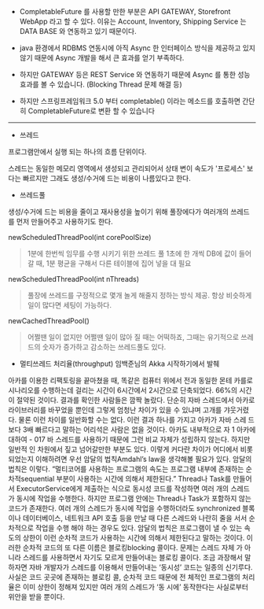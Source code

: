 - CompletableFuture 를 사용할 만한 부분은 API GATEWAY, Storefront WebApp 라고 할 수 있다. 
  이유는 Account, Inventory, Shipping Service 는 DATA BASE 와 연동하고 있기 때문이다. 

- java 환경에서 RDBMS 연동시에 아직 Async 한 인터페이스 방식을 제공하고 있지 않기 때문에 Async 개발을 해서 큰 효과를 얻기 부족하다.

- 하지만 GATEWAY 등은 REST Service 와 연동하기 때문에 Async 를 통한 성능 효과를 볼 수 있습니다. (Blocking Thread 문제 해결 등)

- 하지만 스프링프레임워크 5.0 부터 completable() 이라는 메소드를 호출하면 간단히 CompletableFuture로 변환 할 수 있습니다

---

- 쓰레드

 프로그램안에서 실행 되는 하나의 흐름 단위이다. 
 
 스레드는 동일한 메모리 영역에서 생성되고 관리되어서 상태 변이 속도가 '프로세스' 보다는 빠르지만 그래도 생성/수거에 드는 비용이 나름있다고 한다. 

- 쓰레드풀 

 생성/수거에 드는 비용을 줄이고 재사용성을 높이기 위해 풀장에다가 여러개의 쓰레드를 먼저 만들어주고 사용하기도 한다.

  newScheduledThreadPool(int corePoolSize) 

  > 1분에 한번씩 임무를 수행 시키기 위한 쓰레드 풀 1초에 한 개씩 DB에 값이 들어갈 때, 1분 평균을 구해서 다른 테이블에 집어 넣을 대 필요

  newScheduledThreadPool(int nThreads)

  > 풀장에 쓰레드를 구정적으로 몇개 놀게 해줄지 정하는 방식 제공. 항상 비슷하게 일이 많다면 세팅이 가능하다. 

  newCachedThreadPool()
    
  > 어쩔땐 일이 없지만 어쩔땐 일이 많아 질 때는 어떡하죠, 그때는 유기적으로 쓰레드의 숫자가 증가하고 감소하는 쓰레드풀도 있다. 


  - 멀티쓰레드 처리율(throughput)   임백준님의 Akka 시작하기에서 발췌

아카를 이용한 리팩토링을 끝마쳤을 때, 똑같은 컴퓨터 위에서 전과 동일한 몬테 카를로 시나리오를 수행하는데 걸리는 시간이 6시간에서 2시간으로 단축되었다. 
66%의 시간이 절약된 것이다. 결과를 확인한 사람들은 깜짝 놀랐다. 단순히 자바 스레드에서 아카로 라이브러리를 바꾸었을 뿐인데 그렇게 엄청난 차이가 있을 수 있냐며 
고개를 갸웃거렸다. 물론 이런 차이를 일반화할 수는 없다. 이런 결과 하나를 가지고 아카가 자바 스레 드보다 3배 빠르다고 말하는 어리석은 사람은 없을 것이다.
아카도 내부적으로 자 1 아카에 대하여 - 017 바 스레드를 사용하기 때문에 그런 비교 자체가 성립하지 않는다. 하지만 일반적 인 차원에서 짚고 넘어갈만한 부분도 있다. 
이렇게 커다란 차이가 어디에서 비롯 되었는지 이해하려면 우선 암달의 법칙Amdahl’s law을 생각해볼 필요가 있다. 암달의 법칙은 이렇다. 
“멀티코어를 사용하는 프로그램의 속도는 프로그램 내부에 존재하는 순차적sequential 부분이 사용하는 시간에 의해서 제한된다.” 
Thread나 Task를 만들어서 ExecutorService에게 제출하는 식으로 동시성 코드를 작성하면 여러 개의 스레드가 동시에 작업을 수행한다. 
하지만 프로그램 안에는 Thread나 Task가 포함하지 않는 코드가 존재한다. 여러 개의 스레드가 동시에 작업을 수행하더라도 synchronized 블록이나 데이터베이스, 
네트워크 API 호출 등을 만날 때 다른 스레드와 나란히 줄을 서서 순차적으로 작업을 수행 해야 하는 경우도 있다. 암달의 법칙은 프로그램이 낼 수 있는 속도의 상한이 
이런 순차적 코드가 사용하는 시간에 의해서 제한된다고 말하는 것이다. 이러한 순차적 코드의 또 다른 이름은 블로킹blocking 콜이다. 문제는 스레드 자체 가 아니라 
스레드를 사용하면서 자기도 모르게 만들어내는 블로킹 콜이다. 조금 과장해서 말하자면 자바 개발자가 스레드를 이용해서 만들어내는 ‘동시성’ 코드는 일종의 신기루다. 
사실은 코드 곳곳에 존재하는 블로킹 콜, 순차적 코드 때문에 전 체적인 프로그램의 처리율은 이미 상한이 정해져 있지만 여러 개의 스레드가 ‘동 시에’ 동작한다는 사실로부터 위안을 받을 뿐이다.
